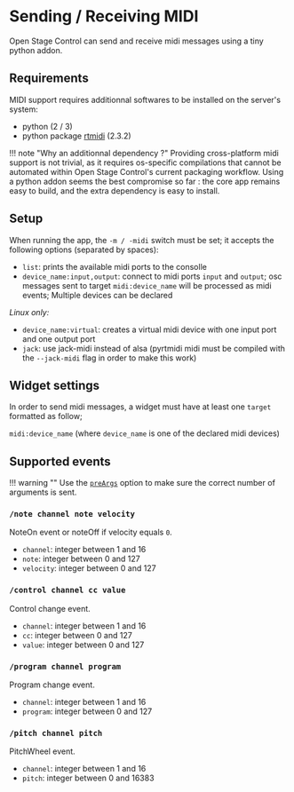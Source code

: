# Sending / Receiving MIDI

Open Stage Control can send and receive midi messages using a tiny python addon.

## Requirements

MIDI support requires additionnal softwares to be installed on the server's system:

- python (2 / 3)
- python package [rtmidi](https://pypi.python.org/pypi/rtmidi) (2.3.2)

!!! note "Why an additionnal dependency ?"
    Providing cross-platform midi support is not trivial, as it requires os-specific compilations that cannot be automated within Open Stage Control's current packaging workflow. Using a python addon seems the best compromise so far : the core app remains easy to build, and the extra dependency is easy to install.

## Setup

When running the app, the `-m / -midi` switch must be set; it accepts the following options (separated by spaces):

- `list`: prints the available midi ports to the consolle
- `device_name:input,output`: connect to midi ports `input` and `output`; osc messages sent to target `midi:device_name` will be processed as midi events; Multiple devices can be declared

*Linux only:*

- `device_name:virtual`: creates a virtual midi device with one input port and one output port
- `jack`: use jack-midi instead of alsa (pyrtmidi midi must be compiled with the `--jack-midi` flag in order to make this work)

## Widget settings

In order to send midi messages, a widget must have at least one `target` formatted as follow;  

`midi:device_name` (where `device_name` is one of the declared midi devices)

## Supported events

!!! warning ""
    Use the [`preArgs`](/widgets/widgets/#preargs) option to make sure the correct number of arguments is sent.



### `/note channel note velocity`

NoteOn event or noteOff if velocity equals `0`.

- `channel`: integer between 1 and 16
- `note`: integer between 0 and 127
- `velocity`: integer between 0 and 127

### `/control channel cc value`

Control change event.

- `channel`: integer between 1 and 16
- `cc`: integer between 0 and 127
- `value`: integer between 0 and 127

### `/program channel program`

Program change event.

- `channel`: integer between 1 and 16
- `program`: integer between 0 and 127

### `/pitch channel pitch`

PitchWheel event.

- `channel`: integer between 1 and 16
- `pitch`: integer between 0 and 16383
